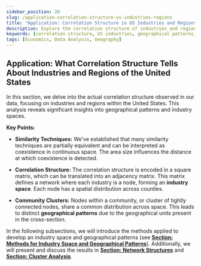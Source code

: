 ```yaml
---
sidebar_position: 20
slug: /application-correlation-structure-us-industries-regions
title: "Application: Correlation Structure in US Industries and Regions"
description: Explore the correlation structure of industries and regions in the United States, revealing geographical patterns and industry spaces.
keywords: [correlation structure, US industries, geographical patterns, adjacency matrix, industry space]
tags: [Economics, Data Analysis, Geography]
---
```


## Application: What Correlation Structure Tells About Industries and Regions of the United States

In this section, we delve into the actual correlation structure observed in our data, focusing on industries and regions within the United States. This analysis reveals significant insights into geographical patterns and industry spaces.

**Key Points:**

- **Similarity Techniques:** We've established that many similarity techniques are partially equivalent and can be interpreted as coexistence in continuous space. The area size influences the distance at which coexistence is detected.

- **Correlation Structure:** The correlation structure is encoded in a square matrix, which can be translated into an adjacency matrix. This matrix defines a network where each industry is a node, forming an **industry space**. Each node has a spatial distribution across counties.

- **Community Clusters:** Nodes within a community, or cluster of tightly connected nodes, share a common distribution across space. This leads to distinct **geographical patterns** due to the geographical units present in the cross-section.

In the following subsections, we will introduce the methods applied to develop an industry space and geographical patterns (see **[Section: Methods for Industry Space and Geographical Patterns](./matrices.md)**). Additionally, we will present and discuss the results in **[Section: Network Structures](./results_nws.md)** and **[Section: Cluster Analysis](./results_clusters.md)**.